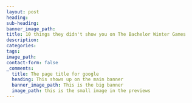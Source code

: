```yaml
---
layout: post
heading:
sub-heading:
banner_image_path:
title: 10 things they didn't show you on The Bachelor Winter Games
description:
categories:
tags:
image_path:
contact-form: false
_comments:
  title: The page title for google
  heading: This shows up on the main banner
  banner_image_path: This is the big banner
  image_path: this is the small image in the previews
---
```

